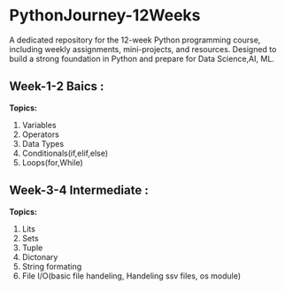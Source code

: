 # PythonJourney-12Weeks
A dedicated repository for the 12-week Python programming course, including weekly assignments, mini-projects, and resources. Designed to build a strong foundation in Python and prepare for Data Science,AI, ML. 

## Week-1-2 Baics :
**Topics:**
1. Variables
2. Operators
3. Data Types
4. Conditionals(if,elif,else)
5. Loops(for,While)

## Week-3-4 Intermediate :
**Topics:**
1. Lits
2. Sets
3. Tuple
4. Dictonary
5. String formating
6. File I/O(basic file handeling, Handeling ssv files, os module)

